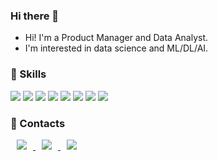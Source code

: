 ### Hi there 👋

<!--
**jaywoong/jaywoong** is a ✨ _special_ ✨ repository because its `README.md` (this file) appears on your GitHub profile.

Here are some ideas to get you started:

- 🔭 I’m currently working on ...
- 🌱 I’m currently learning ...
- 👯 I’m looking to collaborate on ...
- 🤔 I’m looking for help with ...
- 💬 Ask me about ...
- 📫 How to reach me: ...
- 😄 Pronouns: ...
- ⚡ Fun fact: ...
-->

- Hi! I'm a Product Manager and Data Analyst.
- I'm interested in data science and ML/DL/AI. 

### 🔧 Skills
<img src="https://img.shields.io/badge/Python-3776AB?style=flat&logo=Python&logoColor=white"/> <img src="https://img.shields.io/badge/TensorFlow-FF6F00?style=flat&logo=TensorFlow&logoColor=white"/> <img src="https://img.shields.io/badge/Tableau-0066B1?style=flat&logo=Tableau&logoColor=E97627"/> <img src="https://img.shields.io/badge/Mysql-4479A1?style=flat&logo=Mysql&logoColor=white"/> <img src="https://img.shields.io/badge/Django-092E20?style=flat&logo=Django&logoColor=white"/> <img src="https://img.shields.io/badge/JavaScript-F7DF1E?style=flat&logo=JavaScript&logoColor=white"/> <img src="https://img.shields.io/badge/HTML5-E34F26?style=flat&logo=HTML5&logoColor=white"/> <img src="https://img.shields.io/badge/CSS3-1572B6?style=flat&logo=CSS3&logoColor=white"/>

### 🔗 Contacts
</a> <a href="https://instagram.com/jay_0r0"> <img src="http://img.shields.io/badge/-jay_0r0-E4405F?style=flat&logo=Instagram&logoColor=white&link=https://instagram.com/jay_0r0/" style="height : auto; margin-left : 10px; margin-right : 10px;"/> </a> <a href="https://linkedin.com/in/jaeung-lee"> <img src="http://img.shields.io/badge/-Jaeung Lee-0A66C2?style=flat&logo=Linkedin&link=https://linkedin.com/in/jaeung-lee/" style="height : auto; margin-left : 10px; margin-right : 10px;"/> </a> <a href="https://jaewoong9192@gmail.com"> <img src="http://img.shields.io/badge/-jaewoong9192@gmail.com-EA4335?style=flat&logo=Gmail&logoColor=white&link=https://jaewoong9192@gmail.com/" style="height : auto; margin-left : 10px; margin-right : 10px;"/>

